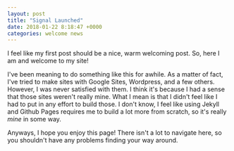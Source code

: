 ```yaml
---
layout: post
title: "Signal Launched"
date: 2018-01-22 8:18:47 +0000
categories: welcome news
---
```


I feel like my first post should be a nice, warm welcoming post. So, here I am and welcome
to my site!

I've been meaning to do something like this for awhile. As a matter of fact,
I've tried to make sites with Google Sites, Wordpress, and a few others. However, I was never
satisfied with them. I think it's because I had a sense that those sites weren't really mine.
What I mean is that I didn't feel like I had to put in any effort to build those. I don't
know, I feel like using Jekyll and Github Pages requires me to build a lot more from scratch,
so it's really *mine* in some way.

Anyways, I hope you enjoy this page! There isn't a lot to navigate here, so you shouldn't
have any problems finding your way around.
